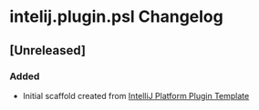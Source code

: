 <!-- Keep a Changelog guide -> https://keepachangelog.com -->

# intelij.plugin.psl Changelog

## [Unreleased]
### Added
- Initial scaffold created from [IntelliJ Platform Plugin Template](https://github.com/JetBrains/intellij-platform-plugin-template)

